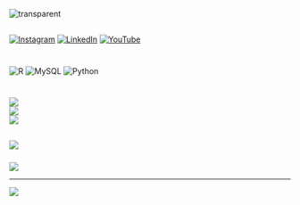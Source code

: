 ![transparent](https://capsule-render.vercel.app/api?type=transparent&fontColor=fffefe&text=welcome.&height=150&fontSize=70&desc=csbyun96's%20GitHub%20&descAlignY=80&descAlign=77&fontAlign=70)


## 
[![Instagram](https://img.shields.io/badge/Instagram-%23E4405F.svg?logo=Instagram&logoColor=white)](https://instagram.com/mrs.plaidpants) [![LinkedIn](https://img.shields.io/badge/LinkedIn-%230077B5.svg?logo=linkedin&logoColor=white)](https://linkedin.com/in/csbyun96) [![YouTube](https://img.shields.io/badge/YouTube-%23FF0000.svg?logo=YouTube&logoColor=white)](https://youtube.com/@csbyun96) 

# 
![R](https://img.shields.io/badge/r-%23276DC3.svg?style=flat-square&logo=r&logoColor=white) ![MySQL](https://img.shields.io/badge/mysql-%2300f.svg?style=flat-square&logo=mysql&logoColor=white) ![Python](https://img.shields.io/badge/python-3670A0?style=flat-square&logo=python&logoColor=ffdd54)
# 
![](https://github-readme-stats.vercel.app/api?username=csbyun96&theme=tokyonight&hide_border=false&include_all_commits=false&count_private=false)<br/>
![](https://github-readme-streak-stats.herokuapp.com/?user=csbyun96&theme=tokyonight&hide_border=false)<br/>
![](https://github-readme-stats.vercel.app/api/top-langs/?username=csbyun96&theme=tokyonight&hide_border=false&include_all_commits=false&count_private=false&layout=compact)

## 
![](https://github-profile-trophy.vercel.app/?username=csbyun96&theme=chalk&no-frame=true&no-bg=true&margin-w=4)

### 
![](https://quotes-github-readme.vercel.app/api?type=vetical&theme=tokyonight)

---
[![](https://visitcount.itsvg.in/api?id=csbyun96&icon=0&color=12)](https://visitcount.itsvg.in)

<!-- Proudly created with GPRM ( https://gprm.itsvg.in ) -->
